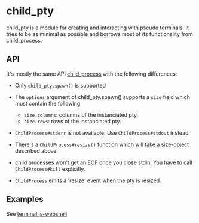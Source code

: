 child_pty
=========

child_pty is a module for creating and interacting with pseudo terminals. It
tries to be as minimal as possible and borrows most of its functionality from
child_process.

API
---

It's mostly the same API
[child_process](http://nodejs.org/api/child_process.html) with the following
differences:

* Only ```child_pty.spawn()``` is supported

* The ```options``` argument of child_pty.spawn() supports a ```size``` field
  which must contain the following:
  * ```size.columns```: columns of the instanciated pty.
  * ```size.rows```: rows of the instanciated pty.
  
* ```ChildProcess#stderr``` is not available. Use ```ChildProcess#stdout```
  instead

* There's a ```ChildProcess#resize()``` function which will take a size-object
  described above.

* child processes won't get an EOF once you close stdin. You have to call
  ```ChildProcess#kill``` explicitly.

* ```ChildProcess``` emits a 'resize' event when the pty is resized.

Examples
--------

See [terminal.js-webshell](http://github.com/Gottox/terminal.js-webshell)
